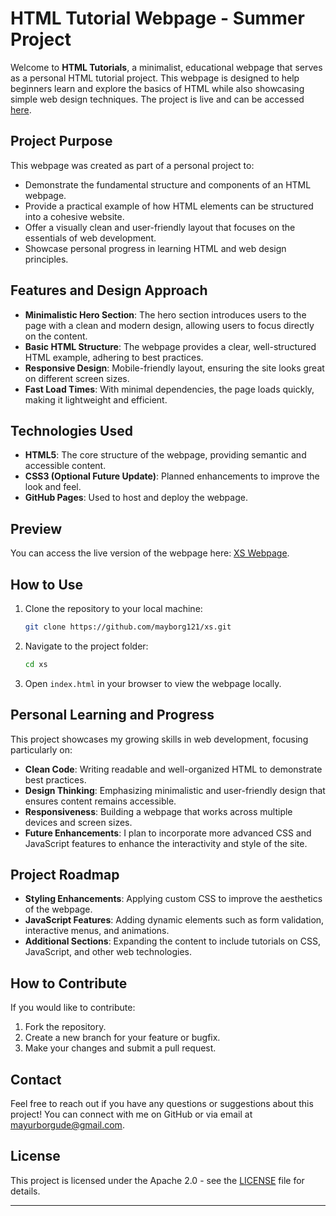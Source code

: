
# HTML Tutorial Webpage - Summer Project 

Welcome to **HTML Tutorials**, a minimalist, educational webpage that serves as a personal HTML tutorial project. This webpage is designed to help beginners learn and explore the basics of HTML while also showcasing simple web design techniques. The project is live and can be accessed [here](https://mayborg121.github.io/xs/).

## Project Purpose

This webpage was created as part of a personal project to:

- Demonstrate the fundamental structure and components of an HTML webpage.
- Provide a practical example of how HTML elements can be structured into a cohesive website.
- Offer a visually clean and user-friendly layout that focuses on the essentials of web development.
- Showcase personal progress in learning HTML and web design principles.

## Features and Design Approach

- **Minimalistic Hero Section**: The hero section introduces users to the page with a clean and modern design, allowing users to focus directly on the content.
- **Basic HTML Structure**: The webpage provides a clear, well-structured HTML example, adhering to best practices.
- **Responsive Design**: Mobile-friendly layout, ensuring the site looks great on different screen sizes.
- **Fast Load Times**: With minimal dependencies, the page loads quickly, making it lightweight and efficient.

## Technologies Used

- **HTML5**: The core structure of the webpage, providing semantic and accessible content.
- **CSS3 (Optional Future Update)**: Planned enhancements to improve the look and feel.
- **GitHub Pages**: Used to host and deploy the webpage.

## Preview

You can access the live version of the webpage here: [XS Webpage](https://mayborg121.github.io/xs/).

## How to Use

1. Clone the repository to your local machine:
   ```bash
   git clone https://github.com/mayborg121/xs.git
   ```

2. Navigate to the project folder:
   ```bash
   cd xs
   ```

3. Open `index.html` in your browser to view the webpage locally.

## Personal Learning and Progress

This project showcases my growing skills in web development, focusing particularly on:

- **Clean Code**: Writing readable and well-organized HTML to demonstrate best practices.
- **Design Thinking**: Emphasizing minimalistic and user-friendly design that ensures content remains accessible.
- **Responsiveness**: Building a webpage that works across multiple devices and screen sizes.
- **Future Enhancements**: I plan to incorporate more advanced CSS and JavaScript features to enhance the interactivity and style of the site.

## Project Roadmap

- **Styling Enhancements**: Applying custom CSS to improve the aesthetics of the webpage.
- **JavaScript Features**: Adding dynamic elements such as form validation, interactive menus, and animations.
- **Additional Sections**: Expanding the content to include tutorials on CSS, JavaScript, and other web technologies.

## How to Contribute

If you would like to contribute:

1. Fork the repository.
2. Create a new branch for your feature or bugfix.
3. Make your changes and submit a pull request.

## Contact

Feel free to reach out if you have any questions or suggestions about this project! You can connect with me on GitHub or via email at mayurborgude@gmail.com.

## License

This project is licensed under the Apache 2.0 - see the [LICENSE](LICENSE) file for details.

---

